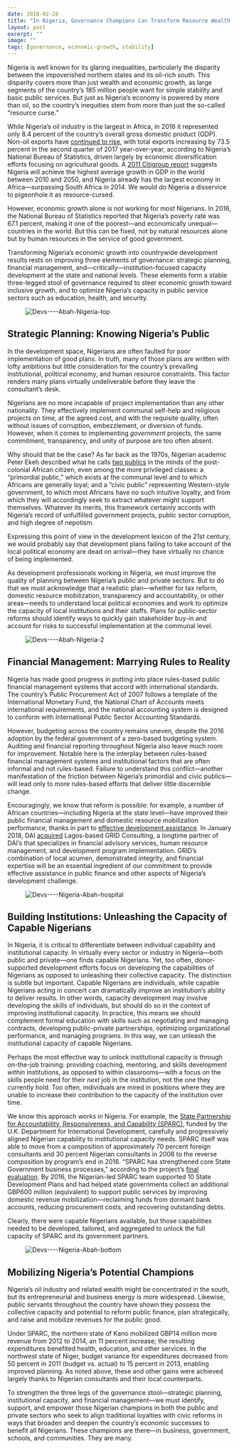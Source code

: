 ```yaml
---
date: 2018-02-28
title: "In Nigeria, Governance Champions Can Transform Resource Wealth into Development Results"
layout: post
excerpt: ""
image: ""
tags: [governance, economic-growth, stability]
---
```

<p>Nigeria is well known for its glaring inequalities, particularly the disparity between the impoverished northern states and its oil-rich south. This disparity covers more than just wealth and economic growth, as large segments of the country’s 185 million people want for simple stability and basic public services. But just as Nigeria’s economy is powered by more than oil, so the country’s inequities stem from more than just the so-called “resource curse.”</p><p>While Nigeria’s oil industry is the largest in Africa, in 2016 it represented only 8.4 percent of the country’s overall gross domestic product (GDP). Non-oil exports have <a href="https://www.dailytrust.com.ng/nigeria-records-rise-in-non-oil-export.html">continued to rise</a>, with total exports increasing by 73.5 percent in the second quarter of 2017 year-over-year, according to Nigeria’s National Bureau of Statistics, driven largely by economic diversification efforts focusing on agricultural goods. A <a href="http://www.businessinsider.com/willem-buiter-3g-countries-2011-2?slop=1#nigeria-8">2011 Citigroup report</a> suggests Nigeria will achieve the highest average growth in GDP in the world between 2010 and 2050, and Nigeria already has the largest economy in Africa—surpassing South Africa in 2014. We would do Nigeria a disservice to pigeonhole it as resource-cursed.</p><p>However, economic growth alone is not working for most Nigerians. In 2016, the National Bureau of Statistics reported that Nigeria’s poverty rate was 67.1 percent, making it one of the poorest—and economically unequal—countries in the world. But this can be fixed, not by natural resources alone but by human resources in the service of good government.</p><p>Transforming Nigeria’s economic growth into countrywide development results rests on improving three elements of governance: strategic planning, financial management, and—critically—institution-focused capacity development at the state and national levels. These elements form a stable three-legged stool of governance required to steer economic growth toward inclusive growth, and to optimize Nigeria’s capacity in public service sectors such as education, health, and security.</p><figure class="kg-card kg-image-card"><img src="https://pubs.ghost.io/uploads/Devs----Abah-Nigeria-top.jpg" class="kg-image" alt="Devs----Abah-Nigeria-top" loading="lazy" title="Market in Ibadan, Oyo State. Photo: Mary Gillham Archive Project"></figure><h2 id="strategic-planning-knowing-nigeria-s-public">Strategic Planning: Knowing Nigeria’s Public</h2><p>In the development space, Nigerians are often faulted for poor implementation of good plans. In truth, many of those plans are written with lofty ambitions but little consideration for the country’s prevailing institutional, political economy, and human resource constraints. This factor renders many plans virtually undeliverable before they leave the consultant’s desk.</p><p>Nigerians are no more incapable of project implementation than any other nationality. They effectively implement communal self-help and religious projects on time, at the agreed cost, and with the requisite quality, often without issues of corruption, embezzlement, or diversion of funds. However, when it comes to implementing <em>government</em> projects, the same commitment, transparency, and unity of purpose are too often absent.</p><p>Why should that be the case? As far back as the 1970s, Nigerian academic Peter Ekeh described what he calls <a href="https://www.jstor.org/stable/178372?seq=1#page_scan_tab_contents">two publics</a> in the minds of the post-colonial African citizen, even among the more privileged classes: a “primordial public,” which exists at the communal level and to which Africans are generally loyal; and a “civic public” representing Western-style government, to which most Africans have no such intuitive loyalty, and from which they will accordingly seek to extract whatever might support themselves. Whatever its merits, this framework certainly accords with Nigeria’s record of unfulfilled government projects, public sector corruption, and high degree of nepotism.</p><p>Expressing this point of view in the development lexicon of the 21st century, we would probably say that development plans failing to take account of the local political economy are dead on arrival—they have virtually no chance of being implemented.</p><p>As development professionals working in Nigeria, we must improve the quality of planning between Nigeria’s public and private sectors. But to do that we must acknowledge that a realistic plan—whether for tax reform, domestic resource mobilization, transparency and accountability, or other areas—needs to understand local political economies and work to optimize the capacity of local institutions and their staffs. Plans for public-sector reforms should identify ways to quickly gain stakeholder buy-in and account for risks to successful implementation at the communal level.</p><figure class="kg-card kg-image-card"><img src="https://pubs.ghost.io/uploads/Devs----Abah-Nigeria-2.jpg" class="kg-image" alt="Devs----Abah-Nigeria-2" loading="lazy"></figure><h2 id="financial-management-marrying-rules-to-reality">Financial Management: Marrying Rules to Reality</h2><p>Nigeria has made good progress in putting into place rules-based public financial management systems that accord with international standards. The country’s Public Procurement Act of 2007 follows a template of the International Monetary Fund, the National Chart of Accounts meets international requirements, and the national accounting system is designed to conform with International Public Sector Accounting Standards.</p><p>However, budgeting across the country remains uneven, despite the 2016 adoption by the federal government of a zero-based budgeting system. Auditing and financial reporting throughout Nigeria also leave much room for improvement. Notable here is the interplay between rules-based financial management systems and institutional factors that are often informal and not rules-based. Failure to understand this conflict—another manifestation of the friction between Nigeria’s primordial and civic publics—will lead only to more rules-based efforts that deliver little discernible change.</p><p>Encouragingly, we know that reform is possible: for example, a number of African countries—including Nigeria at the state level—have improved their public financial management and domestic resource mobilization performance, thanks in part to <a href="https://www.dai.com/our-work/solutions/governance-solutions/public-financial-management">effective development assistance</a>. In January 2018, DAI <a href="https://www.dai.com/news/dai-joins-forces-with-nigerias-grid-consulting">acquired</a> Lagos-based GRID Consulting, a longtime partner of DAI’s that specializes in financial advisory services, human resource management, and development program implementation. GRID’s combination of local acumen, demonstrated integrity, and financial expertise will be an essential ingredient of our commitment to provide effective assistance in public finance and other aspects of Nigeria’s development challenge.</p><figure class="kg-card kg-image-card"><img src="https://pubs.ghost.io/uploads/Devs----Nigeria-Abah-hospital.jpg" class="kg-image" alt="Devs----Nigeria-Abah-hospital" loading="lazy" title="Hospital in Katsina in northwest Nigeria. Photo: Eugene Kim"></figure><h2 id="building-institutions-unleashing-the-capacity-of-capable-nigerians">Building Institutions: Unleashing the Capacity of Capable Nigerians</h2><p>In Nigeria, it is critical to differentiate between individual capability and institutional capacity. In virtually every sector or industry in Nigeria—both public and private—one finds capable Nigerians. Yet, too often, donor-supported development efforts focus on developing the capabilities of Nigerians as opposed to unleashing their collective capacity. The distinction is subtle but important. Capable Nigerians are individuals, while capable Nigerians acting in concert can dramatically improve an institution’s ability to deliver results. In other words, capacity development may involve developing the skills of individuals, but should do so in the context of improving institutional capacity. In practice, this means we should complement formal education with skills such as negotiating and managing contracts, developing public-private partnerships, optimizing organizational performance, and managing programs. In this way, we can unleash the institutional capacity of capable Nigerians.</p><p>Perhaps the most effective way to unlock institutional capacity is through on-the-job training: providing coaching, mentoring, and skills development <em>within</em> institutions, as opposed to within classrooms—with a focus on the skills people need for their <em>next</em> job in the institution, not the one they currently hold. Too often, individuals are mired in positions where they are unable to increase their contribution to the capacity of the institution over time.</p><p>We know this approach works in Nigeria. For example, the <a href="https://www.dai.com/our-work/projects/nigeria-state-partnership-accountability-responsiveness-and-capability-sparc">State Partnership for Accountability, Responsiveness, and Capability (SPARC)</a>, funded by the U.K. Department for International Development, carefully and progressively aligned Nigerian capability to institutional capacity needs. SPARC itself was able to move from a composition of approximately 70 percent foreign consultants and 30 percent Nigerian consultants in 2008 to the reverse composition by program’s end in 2016. “SPARC has strengthened core State Government business processes,” according to the project’s <a href="http://www.opml.co.uk/sites/default/files/SLP-Final-Evaluation-Volume-1.pdf">final evaluation</a>. By 2016, the Nigerian-led SPARC team supported 10 State Development Plans and had helped state governments collect an additional GBP600 million (equivalent) to support public services by improving domestic revenue mobilization—reclaiming funds from dormant bank accounts, reducing procurement costs, and recovering outstanding debts.</p><p>Clearly, there were capable Nigerians available, but those capabilities needed to be developed, tailored, and aggregated to unlock the full capacity of SPARC and its government partners.</p><figure class="kg-card kg-image-card"><img src="https://pubs.ghost.io/uploads/Devs----Nigeria-Abah-bottom.jpg" class="kg-image" alt="Devs----Nigeria-Abah-bottom" loading="lazy" title="Nigerian volunteers mobilized against the Ebola crisis. Photo: CDC Global"></figure><h2 id="mobilizing-nigeria-s-potential-champions">Mobilizing Nigeria’s Potential Champions</h2><p>Nigeria’s oil industry and related wealth might be concentrated in the south, but its entrepreneurial and business energy is more widespread. Likewise, public servants throughout the country have shown they possess the collective capacity and potential to reform public finance, plan strategically, and raise and mobilize revenues for the public good.</p><p>Under SPARC, the northern state of Kano mobilized GBP14 million more revenue from 2012 to 2014, an 11 percent increase; the resulting expenditures benefited health, education, and other services. In the northwest state of Niger, budget variance for expenditures decreased from 50 percent in 2011 (budget vs. actual) to 15 percent in 2013, enabling improved planning. As noted above, these and other gains were achieved largely thanks to Nigerian consultants and their local counterparts.</p><p>To strengthen the three legs of the governance stool—strategic planning, institutional capacity, and financial management—we must identify, support, and empower those Nigerian champions in both the public and private sectors who seek to align traditional loyalties with civic reforms in ways that broaden and deepen the country’s economic successes to benefit all Nigerians. These champions are there—in business, government, schools, and communities. They are many.</p>
  